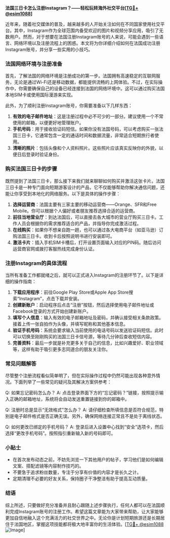 **法国三日卡怎么注册Instagram？——轻松玩转海外社交平台[[TG💪+ @esim1088](https://t.me/s/esim1088)]**

近年来，随着社交媒体的普及，越来越多的人开始关注如何在不同国家使用社交平台。其中，Instagram作为全球范围内备受欢迎的图片和视频分享应用，吸引了无数用户。然而，对于想要在法国注册Instagram账号的人来说，可能会遇到一些语言、网络环境以及注册流程上的困惑。本文将为你详细介绍如何在法国成功注册Instagram账号，并分享一些实用的小技巧。

### 法国网络环境与注册准备

首先，了解法国的网络环境是注册成功的第一步。法国拥有高速稳定的互联网服务，无论是通过Wi-Fi还是移动数据，都能提供流畅的上网体验。不过，在实际操作中，你需要确保自己的设备已经连接到法国的网络环境中。这可以通过购买法国本地SIM卡或使用国际漫游来实现。

此外，为了顺利注册Instagram账号，你需要准备以下几样东西：

1. **有效的电子邮件地址**：这是注册过程中必不可少的一部分。建议使用一个不常使用的邮箱，以便更好地管理账户。
2. **手机号码**：用于接收验证码短信。如果你没有法国号码，可以考虑购买一张法国三日卡，它通常包含一定的通话时间和数据流量，非常适合短期旅行者使用。
3. **清晰的照片**：包括头像和个人资料照片。这些照片应该真实反映你的外貌，以便日后登录时验证身份。

### 购买法国三日卡的步骤

既然提到了法国三日卡，那么接下来我们就来聊聊如何购买并激活这张卡片。法国三日卡是一种专门面向短期游客设计的产品，它不仅能够帮助你解决通信问题，还能让你享受到本地化的网络服务。以下是具体的操作步骤：

1. **选择运营商**：法国主要有三家主要的移动运营商——Orange、SFR和Free Mobile。你可以根据个人偏好或者朋友推荐选择合适的运营商。
2. **前往当地营业厅**：到达法国后，可以直接去各大城市的营业厅购买三日卡。工作人员会根据你的需求推荐适合的产品，并指导你完成激活过程。
3. **在线购买**：如果你不想亲自跑一趟，也可以通过各大电商平台（如亚马逊）订购法国三日卡。收到卡后按照说明书进行安装即可。
4. **激活卡片**：插入手机SIM卡槽后，打开设置页面输入对应的PIN码。随后访问运营商官网或拨打客服热线完成身份认证。

### 注册Instagram的具体流程

当所有准备工作都就绪之后，就可以正式进入Instagram的注册环节了。以下是详细的操作指南：

1. **下载应用程序**：前往Google Play Store或Apple App Store搜索“Instagram”，点击下载并安装。
2. **创建新账户**：启动程序后点击“注册”按钮，然后选择使用电子邮件地址或Facebook登录的方式开始创建新账户。
3. **填写个人信息**：输入有效的电子邮箱地址及密码，并确认接受相关条款政策。接着上传一张自拍作为头像，并填写昵称和其他基本信息。
4. **验证手机号码**：系统会要求输入当前使用的电话号码以发送验证码短信。此时可以切换至刚刚购买的法国三日卡信号源，等待几分钟后查收短信内容。
5. **完善资料**：最后一步就是补充更多关于自己的信息，比如兴趣爱好、职业领域等，这样有助于吸引更多志同道合的朋友关注你。

### 常见问题解答

尽管整个注册流程看似简单明了，但在实际操作过程中仍然可能出现各种意外情况。下面列举了一些常见的疑问及其解决方案供参考：

Q: 如果忘记密码怎么办？
A: 点击登录界面下方的“忘记密码？”链接，按照提示输入正确的邮箱地址，系统将会自动发送重置链接到你的邮箱中。

Q: 注册时总是显示“无效格式”怎么办？
A: 请仔细检查所填信息是否符合规范，特别是电子邮件格式是否正确无误。另外，确保网络连接正常且不是处于离线状态。

Q: 如何更改已绑定的手机号码？
A: 登录后进入设置中心找到“安全”选项卡，然后选择“更改手机号码”。按照指引重新输入新的号码即可。

### 小贴士

- 在首次发布动态之前，不妨先浏览一下其他用户的帖子，学习他们是如何编辑文案、搭配滤镜等内容制作技巧的。
- 不要急于追求粉丝数量，专注于分享有价值的内容才是长久之计。
- 定期清理不必要的好友关系，保持圈子干净整洁有助于提高互动质量。

### 结语

综上所述，只要做好充分准备并且耐心跟随上述步骤执行，任何人都可以在法国顺利完成Instagram账号的注册工作。希望这篇文章能为大家带来帮助，让大家能够更加自信地融入这个充满活力的社交世界之中。无论你是计划短期旅游还是长期居住于法国地区，掌握这项技能都将极大地丰富你的生活体验。[[TG💪+ @esim1088](https://t.me/s/esim1088) ![Image](https://i.postimg.cc/4NQfJmqS/Snipaste-2025-05-13-00-14-12.png)]